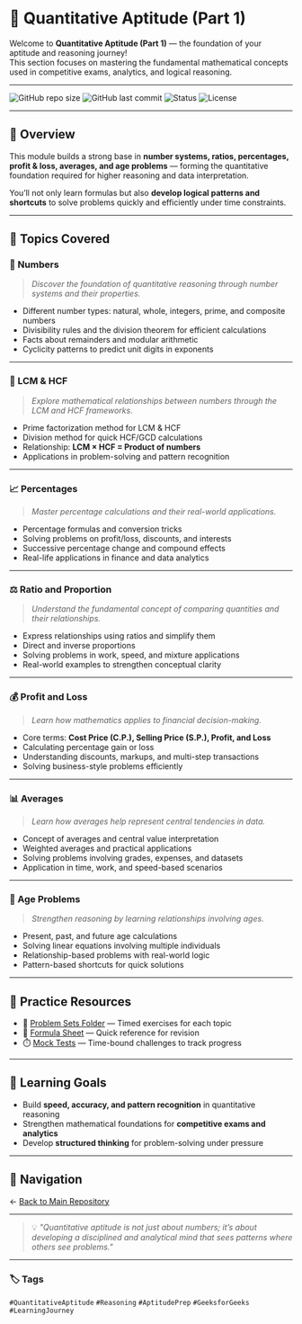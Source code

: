 # 📘 Quantitative Aptitude (Part 1)

Welcome to **Quantitative Aptitude (Part 1)** — the foundation of your aptitude and reasoning journey!  
This section focuses on mastering the fundamental mathematical concepts used in competitive exams, analytics, and logical reasoning.


---

![GitHub repo size](https://img.shields.io/github/repo-size/Dev0psKing/aptitude-prep-journey?color=blue&label=Repo%20Size&style=flat-square)
![GitHub last commit](https://img.shields.io/github/last-commit/Dev0psKing/aptitude-prep-journey?color=brightgreen&style=flat-square)
![Status](https://img.shields.io/badge/Status-In%20Progress-yellow?style=flat-square)
![License](https://img.shields.io/badge/License-MIT-lightgrey?style=flat-square)

---

## 🧠 Overview
This module builds a strong base in **number systems, ratios, percentages, profit & loss, averages, and age problems** — forming the quantitative foundation required for higher reasoning and data interpretation.  

You’ll not only learn formulas but also **develop logical patterns and shortcuts** to solve problems quickly and efficiently under time constraints.

---

## 📂 Topics Covered

### 🔢 Numbers
> *Discover the foundation of quantitative reasoning through number systems and their properties.*

- Different number types: natural, whole, integers, prime, and composite numbers  
- Divisibility rules and the division theorem for efficient calculations  
- Facts about remainders and modular arithmetic  
- Cyclicity patterns to predict unit digits in exponents  

---

### 🔗 LCM & HCF
> *Explore mathematical relationships between numbers through the LCM and HCF frameworks.*

- Prime factorization method for LCM & HCF  
- Division method for quick HCF/GCD calculations  
- Relationship: **LCM × HCF = Product of numbers**  
- Applications in problem-solving and pattern recognition  

---

### 📈 Percentages
> *Master percentage calculations and their real-world applications.*

- Percentage formulas and conversion tricks  
- Solving problems on profit/loss, discounts, and interests  
- Successive percentage change and compound effects  
- Real-life applications in finance and data analytics  

---

### ⚖️ Ratio and Proportion
> *Understand the fundamental concept of comparing quantities and their relationships.*

- Express relationships using ratios and simplify them  
- Direct and inverse proportions  
- Solving problems in work, speed, and mixture applications  
- Real-world examples to strengthen conceptual clarity  

---

### 💰 Profit and Loss
> *Learn how mathematics applies to financial decision-making.*

- Core terms: **Cost Price (C.P.), Selling Price (S.P.), Profit, and Loss**  
- Calculating percentage gain or loss  
- Understanding discounts, markups, and multi-step transactions  
- Solving business-style problems efficiently  

---

### 📊 Averages
> *Learn how averages help represent central tendencies in data.*

- Concept of averages and central value interpretation  
- Weighted averages and practical applications  
- Solving problems involving grades, expenses, and datasets  
- Application in time, work, and speed-based scenarios  

---

### 👶 Age Problems
> *Strengthen reasoning by learning relationships involving ages.*

- Present, past, and future age calculations  
- Solving linear equations involving multiple individuals  
- Relationship-based problems with real-world logic  
- Pattern-based shortcuts for quick solutions  

---

## 🧩 Practice Resources
- 📘 [Problem Sets Folder](./problems/) — Timed exercises for each topic  
- 🧮 [Formula Sheet](../notes/formulas.md) — Quick reference for revision  
- ⏱️ [Mock Tests](../mock-tests/) — Time-bound challenges to track progress  

---

## 🌟 Learning Goals
- Build **speed, accuracy, and pattern recognition** in quantitative reasoning  
- Strengthen mathematical foundations for **competitive exams and analytics**  
- Develop **structured thinking** for problem-solving under pressure  

---

## 🧭 Navigation
← [Back to Main Repository](https://github.com/Dev0psKing/aptitude-prep-journey)

---

> 💡 *"Quantitative aptitude is not just about numbers; it’s about developing a disciplined and analytical mind that sees patterns where others see problems."*

---

### 🏷️ Tags
`#QuantitativeAptitude` `#Reasoning` `#AptitudePrep` `#GeeksforGeeks` `#LearningJourney`